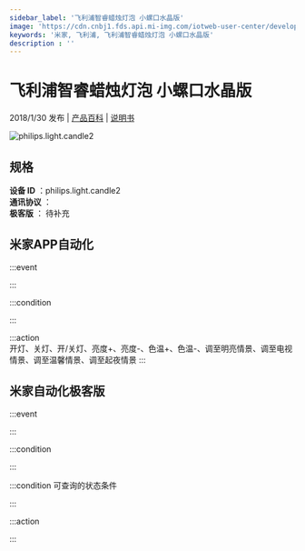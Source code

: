 ```yaml
---
sidebar_label: '飞利浦智睿蜡烛灯泡 小螺口水晶版'
image: 'https://cdn.cnbj1.fds.api.mi-img.com/iotweb-user-center/developer_1679069105960LRBQpRjP.png?GalaxyAccessKeyId=AKVGLQWBOVIRQ3XLEW&Expires=9223372036854775807&Signature=7srXI9o7bRcPkgdVjhbKNs7Ddos='
keywords: '米家, 飞利浦, 飞利浦智睿蜡烛灯泡 小螺口水晶版'
description : ''
---
```

# 飞利浦智睿蜡烛灯泡 小螺口水晶版

2018/1/30 发布 | [产品百科](https://home.mi.com/webapp/content/baike/product/index.html?model=philips.light.candle2/) | [说明书](https://home.mi.com/views/introduction.html?model=philips.light.candle2&region=cn)

![philips.light.candle2](https://cdn.cnbj1.fds.api.mi-img.com/iotweb-user-center/developer_1679069105960LRBQpRjP.png?GalaxyAccessKeyId=AKVGLQWBOVIRQ3XLEW&Expires=9223372036854775807&Signature=7srXI9o7bRcPkgdVjhbKNs7Ddos=)

## 规格  
> 
**设备 ID** ：philips.light.candle2  
**通讯协议** ：  
**极客版**  ： 待补充 


## 米家APP自动化  

:::event  

:::

:::condition  

:::

:::action   
开灯、关灯、开/关灯、亮度+、亮度-、色温+、色温-、调至明亮情景、调至电视情景、调至温馨情景、调至起夜情景
:::

## 米家自动化极客版  

:::event  

:::

:::condition  

:::

:::condition 可查询的状态条件  

:::

:::action  

:::

        
